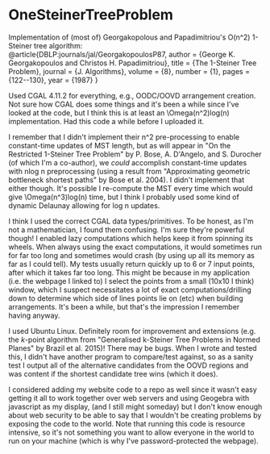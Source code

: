 # OneSteinerTreeProblem
Implementation of (most of) Georgakopolous and Papadimitriou's O(n^2) 1-Steiner tree algorithm: <br/>
@article{DBLP:journals/jal/GeorgakopoulosP87,
  author    = {George K. Georgakopoulos and
               Christos H. Papadimitriou},
  title     = {The 1-Steiner Tree Problem},
  journal   = {J. Algorithms},
  volume    = {8},
  number    = {1},
  pages     = {122--130},
  year      = {1987}
}

Used CGAL 4.11.2 for everything, e.g., OODC/OOVD arrangement creation. 
Not sure how CGAL does some things and it's been a while since I've looked at the code, but I think this is at least an \Omega(n^2)log(n) implementation.
Had this code a while before I uploaded it.

I remember that I didn't implement their n^2 pre-processing to enable constant-time updates of MST length, but as will appear in 
"On the Restricted 1-Steiner Tree Problem" by P. Bose, A. D'Angelo, and S. Durocher (of which I'm a co-author), 
we _could_ accomplish constant-time updates with nlog n preprocessing (using a result from "Approximating geometric bottleneck shortest paths" by Bose et al. 2004).
I didn't implement that either though. It's possible I re-compute the MST every time which would give \Omega(n^3)log(n) time, but I think 
I probably used some kind of dynamic Delaunay allowing for log n updates.

I think I used the correct CGAL data types/primitives.
To be honest, as I'm not a mathematician, I found them confusing. I'm sure they're powerful though!
I enabled lazy computations which helps keep it from spinning its wheels. 
When always using the exact computations, it would sometimes run for far too long and sometimes would crash (by using up all its memory as far as I could tell).
My tests usually return quickly up to 6 or 7 input points, after which it takes far too long. 
This might be because in my application (i.e. the webpage I linked to) I select the points from a small (10x10 I think) window, which I suspect
necessitates a lot of exact computations/drilling down to determine which side of lines points lie on (etc) when building arrangements.
It's been a while, but that's the impression I remember having anyway.

I used Ubuntu Linux. Definitely room for improvement and extensions (e.g. the _k_-point algorithm from "Generalised k-Steiner Tree Problems in Normed Planes"
by Brazil et al. 2015)! There may be bugs. When I wrote and tested this, 
I didn't have another program to compare/test against, so as a sanity test I output all of the alternative candidates from the 
OOVD regions and was content if the shortest candidate tree wins (which it does).

I considered adding my website code to a repo as well since it wasn't easy getting it all to work together over web servers and 
using Geogebra with javascript as my display, 
(and I still might someday) but I don't know enough about web security to be able to say that I wouldn't be creating problems by exposing the code to the world.
Note that running this code is resource intensive, so it's not something you want to allow everyone in the world to run on your machine 
(which is why I've password-protected the webpage).
